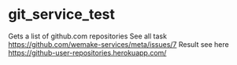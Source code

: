# git_service_test
Gets a list of github.com repositories
See all task https://github.com/wemake-services/meta/issues/7
Result see here https://github-user-repositories.herokuapp.com/
